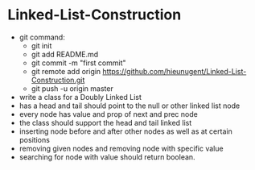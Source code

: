 # Linked-List-Construction
  - git command: 
    - git init
    - git add README.md
    - git commit -m "first commit"
    - git remote add origin https://github.com/hieunugent/Linked-List-Construction.git
    - git push -u origin master
  - write a class for a Doubly Linked List 
  - has a head and tail should point to the null or other linked list node
  - every node has value and prop of next and prec node
  - the class should support the head and tail linked list
  - inserting node before and after other nodes as well as at certain positions
  - removing given nodes and removing node with specific value
  - searching for node with value should return boolean.
 # 
  
